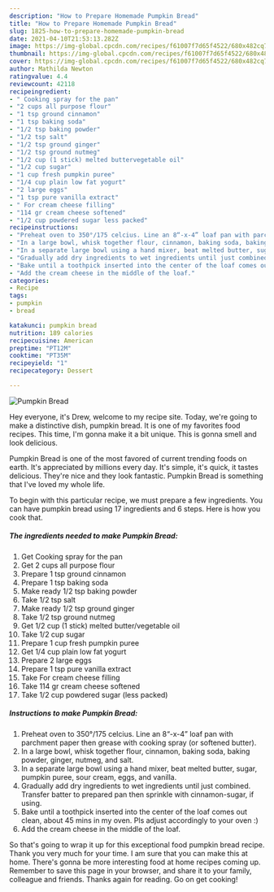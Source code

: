 ```yaml
---
description: "How to Prepare Homemade Pumpkin Bread"
title: "How to Prepare Homemade Pumpkin Bread"
slug: 1825-how-to-prepare-homemade-pumpkin-bread
date: 2021-04-10T21:53:13.282Z
image: https://img-global.cpcdn.com/recipes/f61007f7d65f4522/680x482cq70/pumpkin-bread-recipe-main-photo.jpg
thumbnail: https://img-global.cpcdn.com/recipes/f61007f7d65f4522/680x482cq70/pumpkin-bread-recipe-main-photo.jpg
cover: https://img-global.cpcdn.com/recipes/f61007f7d65f4522/680x482cq70/pumpkin-bread-recipe-main-photo.jpg
author: Mathilda Newton
ratingvalue: 4.4
reviewcount: 42118
recipeingredient:
- " Cooking spray for the pan"
- "2 cups all purpose flour"
- "1 tsp ground cinnamon"
- "1 tsp baking soda"
- "1/2 tsp baking powder"
- "1/2 tsp salt"
- "1/2 tsp ground ginger"
- "1/2 tsp ground nutmeg"
- "1/2 cup (1 stick) melted buttervegetable oil"
- "1/2 cup sugar"
- "1 cup fresh pumpkin puree"
- "1/4 cup plain low fat yogurt"
- "2 large eggs"
- "1 tsp pure vanilla extract"
- " For cream cheese filling"
- "114 gr cream cheese softened"
- "1/2 cup powdered sugar less packed"
recipeinstructions:
- "Preheat oven to 350°/175 celcius. Line an 8“-x-4” loaf pan with parchment paper then grease with cooking spray (or softened butter)."
- "In a large bowl, whisk together flour, cinnamon, baking soda, baking powder, ginger, nutmeg, and salt."
- "In a separate large bowl using a hand mixer, beat melted butter, sugar, pumpkin puree, sour cream, eggs, and vanilla."
- "Gradually add dry ingredients to wet ingredients until just combined. Transfer batter to prepared pan then sprinkle with cinnamon-sugar, if using."
- "Bake until a toothpick inserted into the center of the loaf comes out clean, about 45 mins in my oven. Pls adjust accordingly to your oven :)"
- "Add the cream cheese in the middle of the loaf."
categories:
- Recipe
tags:
- pumpkin
- bread

katakunci: pumpkin bread 
nutrition: 189 calories
recipecuisine: American
preptime: "PT12M"
cooktime: "PT35M"
recipeyield: "1"
recipecategory: Dessert

---
```



![Pumpkin Bread](https://img-global.cpcdn.com/recipes/f61007f7d65f4522/680x482cq70/pumpkin-bread-recipe-main-photo.jpg)

Hey everyone, it's Drew, welcome to my recipe site. Today, we're going to make a distinctive dish, pumpkin bread. It is one of my favorites food recipes. This time, I'm gonna make it a bit unique. This is gonna smell and look delicious.



Pumpkin Bread is one of the most favored of current trending foods on earth. It's appreciated by millions every day. It's simple, it's quick, it tastes delicious. They're nice and they look fantastic. Pumpkin Bread is something that I've loved my whole life.


To begin with this particular recipe, we must prepare a few ingredients. You can have pumpkin bread using 17 ingredients and 6 steps. Here is how you cook that.

<!--inarticleads1-->

##### The ingredients needed to make Pumpkin Bread:

1. Get  Cooking spray for the pan
1. Get 2 cups all purpose flour
1. Prepare 1 tsp ground cinnamon
1. Prepare 1 tsp baking soda
1. Make ready 1/2 tsp baking powder
1. Take 1/2 tsp salt
1. Make ready 1/2 tsp ground ginger
1. Take 1/2 tsp ground nutmeg
1. Get 1/2 cup (1 stick) melted butter/vegetable oil
1. Take 1/2 cup sugar
1. Prepare 1 cup fresh pumpkin puree
1. Get 1/4 cup plain low fat yogurt
1. Prepare 2 large eggs
1. Prepare 1 tsp pure vanilla extract
1. Take  For cream cheese filling
1. Take 114 gr cream cheese softened
1. Take 1/2 cup powdered sugar (less packed)




<!--inarticleads2-->

##### Instructions to make Pumpkin Bread:

1. Preheat oven to 350°/175 celcius. Line an 8“-x-4” loaf pan with parchment paper then grease with cooking spray (or softened butter).
1. In a large bowl, whisk together flour, cinnamon, baking soda, baking powder, ginger, nutmeg, and salt.
1. In a separate large bowl using a hand mixer, beat melted butter, sugar, pumpkin puree, sour cream, eggs, and vanilla.
1. Gradually add dry ingredients to wet ingredients until just combined. Transfer batter to prepared pan then sprinkle with cinnamon-sugar, if using.
1. Bake until a toothpick inserted into the center of the loaf comes out clean, about 45 mins in my oven. Pls adjust accordingly to your oven :)
1. Add the cream cheese in the middle of the loaf.




So that's going to wrap it up for this exceptional food pumpkin bread recipe. Thank you very much for your time. I am sure that you can make this at home. There's gonna be more interesting food at home recipes coming up. Remember to save this page in your browser, and share it to your family, colleague and friends. Thanks again for reading. Go on get cooking!

